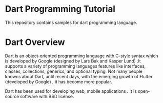 # Dart Programming Tutorial
This repository contains samples for dart programming language.

# Dart Overview
Dart is an object-oriented programming language with C-style syntax which is developed by Google (designed by Lars Bak and Kasper Lund) .It supports a variety of programming languages features like interfaces, classes, collections, generics, and optional typing. Not many people knowns about Dart, until recent days, with the emerging growth of Flutter (developed by Google) , it has become more popular.

Dart has been used for developing web, mobile applications . It is open-source software with BSD license.
